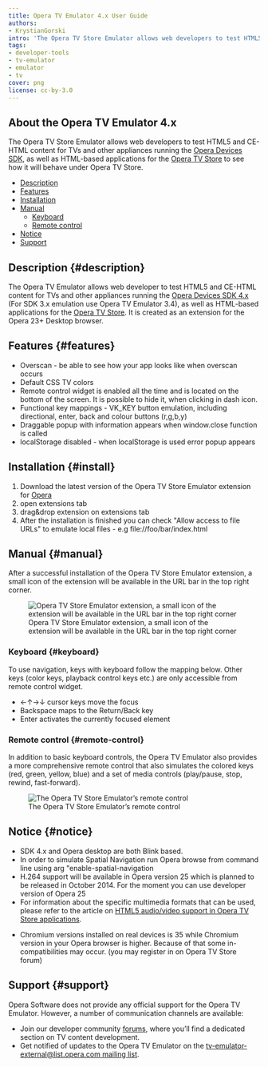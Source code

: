 ```yaml
---
title: Opera TV Emulator 4.x User Guide
authors:
- KrystianGorski
intro: 'The Opera TV Store Emulator allows web developers to test HTML5 and CE-HTML content for TVs and other appliances running the Opera Devices SDK  as well as HTML-based applications for the Opera TV Store to see how it will behave under Opera TV Store'
tags:
- developer-tools
- tv-emulator
- emulator
- tv
cover: png
license: cc-by-3.0
---
```


## About the Opera TV Emulator 4.x

The Opera TV Store Emulator allows web developers to test HTML5 and CE-HTML content for TVs and other appliances running the [Opera Devices SDK][2], as well as HTML-based applications for the [Opera TV Store][3]  to see how it will behave under Opera TV Store.

[2]: http://www.opera.com/business/devices/
[3]: http://www.opera.com/business/tv/store/

- [Description](#description)
- [Features](#features)
- [Installation](#install)
- [Manual](#manual)
	- [Keyboard](#keyboard)
	- [Remote control](#remote-control)
- [Notice](#notice)
- [Support](#support)


## Description {#description}

The Opera TV Emulator allows web developer to test HTML5 and CE-HTML content for TVs and other appliances running the [Opera Devices SDK 4.x][2] (For SDK 3.x emulation use Opera TV Emulator 3.4), as well as HTML-based applications for the [Opera TV Store][3].
It is created as an extension for the Opera 23+ Desktop browser.

## Features {#features}

- Overscan - be able to see how your app looks like when overscan occurs
- Default CSS TV colors
- Remote control widget is enabled all the time and is located on the bottom of the screen. It is possible to hide it, when clicking in dash icon.
- Functional key mappings - VK_KEY button emulation, including directional, enter, back and colour buttons (r,g,b,y)
- Draggable popup with information appears when window.close function is called
- localStorage disabled - when localStorage is used error popup appears

## Installation {#install}

1. Download the latest version of the Opera TV Store Emulator extension for [Opera][7]
2. open extensions tab
3. drag&drop extension on extensions tab
4. After the installation is finished you can check "Allow access to file URLs" to emulate local files - e.g file://foo/bar/index.html

[7]: http://apps.tvstore.op-cdn.net/opera-tv-store-emulator/description_page/OperaTVStoreEmulator.nex

## Manual {#manual}

After a successful installation of the Opera TV Store Emulator extension, a small icon of the extension will be available in the URL bar in the top right corner.
<figure class="figure">
	<img src="{{ page.id }}/toolbar.png" alt="Opera TV Store Emulator extension, a small icon of the extension will be available in the URL bar in the top right corner" class="figure__media">
	<figcaption class="figure__caption">Opera TV Store Emulator extension, a small icon of the extension will be available in the URL bar in the top right corner</figcaption>
</figure>


### Keyboard {#keyboard}
To use navigation, keys with keyboard follow the mapping below. Other keys (color keys, playback control keys etc.) are only accessible from remote control widget.
- ←↑→↓ cursor keys move the focus
- Backspace maps to the Return/Back key
- Enter activates the currently focused element


### Remote control {#remote-control}

In addition to basic keyboard controls, the Opera TV Emulator also provides a more comprehensive remote control that also simulates the colored keys (red, green, yellow, blue) and a set of media controls (play/pause, stop, rewind, fast-forward).

<figure class="figure">
	<img src="{{ page.id }}/RemoteController4x.png" alt="The Opera TV Store Emulator’s remote control" class="figure__media">
	<figcaption class="figure__caption">The Opera TV Store Emulator’s remote control</figcaption>
</figure>



## Notice {#notice}

- SDK 4.x and Opera desktop are both Blink based.
- In order to simulate Spatial Navigation run Opera browse from command line using arg "enable-spatial-navigation
- H.264 support will be available in Opera version 25 which is planned to be released in October 2014. For the moment you can use developer version of Opera 25
- For information about the specific multimedia formats that can be used, please refer to the article on [HTML5 audio/video support in Opera TV Store applications][16].

[16]: http://dev.opera.com/articles/view/html5-audio-video-support-in-opera-tv-store-applications/

- Chromium versions installed on real devices is 35 while Chromium version in your Opera browser is higher. Because of that some in-compatibilities may occur. (you may register in on Opera TV Store forum)

## Support {#support}

Opera Software does not provide any official support for the Opera TV Emulator. However, a number of communication channels are available:

- Join our developer community [forums][30], where you’ll find a dedicated section on TV content development.
- Get notified of updates to the Opera TV Emulator on the [tv-emulator-external@list.opera.com mailing list][31].

[30]: http://forums.opera.com/categories/en-opera-tv-store
[31]: https://list.opera.com/mailman/listinfo/tv-emulator-external
